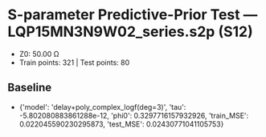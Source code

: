 # S-parameter Predictive-Prior Test — LQP15MN3N9W02_series.s2p (S12)
- Z0: 50.00 Ω
- Train points: 321  |  Test points: 80

## Baseline
- {'model': 'delay+poly_complex_logf(deg=3)', 'tau': -5.802080883861288e-12, 'phi0': 0.3297716157932926, 'train_MSE': 0.022045590230295873, 'test_MSE': 0.02430771041105753}